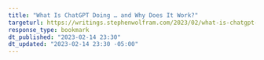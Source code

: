 ```yaml
---
title: "What Is ChatGPT Doing … and Why Does It Work?"
targeturl: https://writings.stephenwolfram.com/2023/02/what-is-chatgpt-doing-and-why-does-it-work/
response_type: bookmark
dt_published: "2023-02-14 23:30"
dt_updated: "2023-02-14 23:30 -05:00"
---
```


